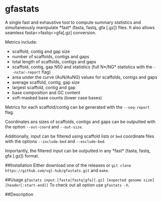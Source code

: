 # gfastats
A single fast and exhaustive tool to compute summary statistics and simultaneously manipulate \*fast\* (fasta, fastq, gfa [.gz]) files.
It also allows seamless fasta<>fastq<>gfa[.gz] conversion.

Metrics include:
- scaffold, contig and gap size
- number of scaffolds, contigs and gaps
- total length of scaffolds, contigs and gaps
- scaffold, contig, gap N50 and statistics (full N\*/NG\* statistics with the `--nstar-report` flag)
- area under the curve (AuN/AuNG) values for scaffolds, contigs and gaps
- average scaffold, contig, gap size
- largest scaffold, contig and gap
- base composition and GC content
- soft-masked base counts (lower case bases)

Metrics for each scaffold/contig can be generated with the `--seq-report` flag.

Coordinates ans sizes of scaffolds, contigs and gaps can be outputted with the option `--out-coord` and `--out-size`.

Additionally, input can be filtered using scaffold lists or `bed` coordinate files with the options `--include-bed` and `--exclude-bed`.

Importantly, the filtered input can be outputted in any \*fast\* (fasta, fastq, gfa [.gz]) format.

##Installation
Either download one of the releases or `git clone https://github.com/vgl-hub/gfastats.git` and `make`.

##Usage
`gfastats input.[fasta|fastq|gfa][.gz] [expected genome size] [header[:start-end]]`
To check out all option use `gfastats -h`.

##Description

